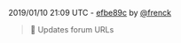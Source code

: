 2019/01/10 21:09 UTC - [efbe89c](https://github.com/hassio-addons/addon-adguard-home/commit/efbe89c6f842cf89fc0627a74041049c63b4312e) by [@frenck](https://github.com/frenck)
> :shirt: Updates forum URLs 

